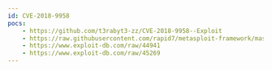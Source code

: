 ```yaml
---
id: CVE-2018-9958
pocs:
    - https://github.com/t3rabyt3-zz/CVE-2018-9958--Exploit
    - https://raw.githubusercontent.com/rapid7/metasploit-framework/master/modules/exploits/windows/fileformat/foxit_reader_uaf.rb
    - https://www.exploit-db.com/raw/44941
    - https://www.exploit-db.com/raw/45269
---
```

